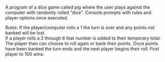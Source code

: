 A program of a dice game called pig where the user plays against the computer with randomly rolled "dice".  Console prompts with rules and player options once executed.

Rules:
If the player/computer rolls a 1 the turn is over and any points not banked will be lost.  
If a player rolls a 2 through 6 that number is added to their temporary total.  The player then can choose to roll again or bank their points.  Once points have been banked the turn ends and the next player begins their roll.
First player to 100 wins.
